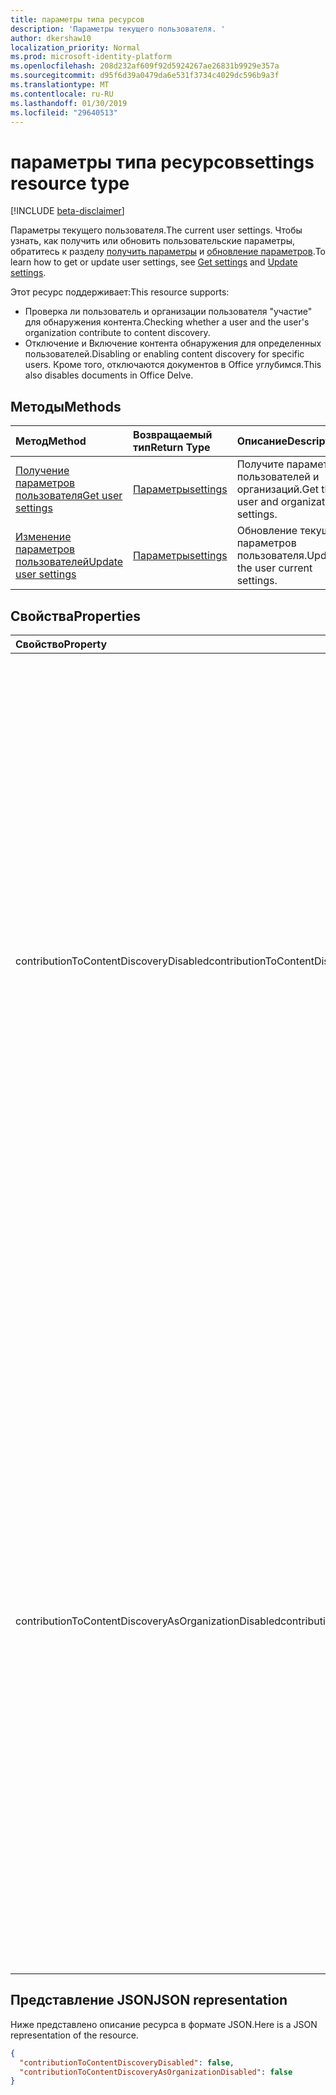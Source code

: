 ```yaml
---
title: параметры типа ресурсов
description: 'Параметры текущего пользователя. '
author: dkershaw10
localization_priority: Normal
ms.prod: microsoft-identity-platform
ms.openlocfilehash: 208d232af609f92d5924267ae26831b9929e357a
ms.sourcegitcommit: d95f6d39a0479da6e531f3734c4029dc596b9a3f
ms.translationtype: MT
ms.contentlocale: ru-RU
ms.lasthandoff: 01/30/2019
ms.locfileid: "29640513"
---
```

# <a name="settings-resource-type"></a><span data-ttu-id="1006c-103">параметры типа ресурсов</span><span class="sxs-lookup"><span data-stu-id="1006c-103">settings resource type</span></span>

[!INCLUDE [beta-disclaimer](../../includes/beta-disclaimer.md)]

<span data-ttu-id="1006c-104">Параметры текущего пользователя.</span><span class="sxs-lookup"><span data-stu-id="1006c-104">The current user settings.</span></span> <span data-ttu-id="1006c-105">Чтобы узнать, как получить или обновить пользовательские параметры, обратитесь к разделу [получить параметры](../api/user-get-settings.md) и [обновление параметров](../api/user-update-settings.md).</span><span class="sxs-lookup"><span data-stu-id="1006c-105">To learn how to get or update user settings, see [Get settings](../api/user-get-settings.md) and [Update settings](../api/user-update-settings.md).</span></span>

<span data-ttu-id="1006c-106">Этот ресурс поддерживает:</span><span class="sxs-lookup"><span data-stu-id="1006c-106">This resource supports:</span></span>

- <span data-ttu-id="1006c-107">Проверка ли пользователь и организации пользователя "участие" для обнаружения контента.</span><span class="sxs-lookup"><span data-stu-id="1006c-107">Checking whether a user and the user's organization contribute to content discovery.</span></span>
- <span data-ttu-id="1006c-108">Отключение и Включение контента обнаружения для определенных пользователей.</span><span class="sxs-lookup"><span data-stu-id="1006c-108">Disabling or enabling content discovery for specific users.</span></span> <span data-ttu-id="1006c-109">Кроме того, отключаются документов в Office углубимся.</span><span class="sxs-lookup"><span data-stu-id="1006c-109">This also disables documents in Office Delve.</span></span>

## <a name="methods"></a><span data-ttu-id="1006c-110">Методы</span><span class="sxs-lookup"><span data-stu-id="1006c-110">Methods</span></span>
| <span data-ttu-id="1006c-111">Метод</span><span class="sxs-lookup"><span data-stu-id="1006c-111">Method</span></span>       | <span data-ttu-id="1006c-112">Возвращаемый тип</span><span class="sxs-lookup"><span data-stu-id="1006c-112">Return Type</span></span>  |<span data-ttu-id="1006c-113">Описание</span><span class="sxs-lookup"><span data-stu-id="1006c-113">Description</span></span>|
|:---------------|:--------|:----------|
|[<span data-ttu-id="1006c-114">Получение параметров пользователя</span><span class="sxs-lookup"><span data-stu-id="1006c-114">Get user settings</span></span>](../api/user-get-settings.md) |[<span data-ttu-id="1006c-115">Параметры</span><span class="sxs-lookup"><span data-stu-id="1006c-115">settings</span></span>](../resources/user-settings.md)| <span data-ttu-id="1006c-116">Получите параметры пользователей и организаций.</span><span class="sxs-lookup"><span data-stu-id="1006c-116">Get the user and organization settings.</span></span> |
|[<span data-ttu-id="1006c-117">Изменение параметров пользователей</span><span class="sxs-lookup"><span data-stu-id="1006c-117">Update user settings</span></span>](../api/user-update-settings.md) |[<span data-ttu-id="1006c-118">Параметры</span><span class="sxs-lookup"><span data-stu-id="1006c-118">settings</span></span>](../resources/user-settings.md)| <span data-ttu-id="1006c-119">Обновление текущих параметров пользователя.</span><span class="sxs-lookup"><span data-stu-id="1006c-119">Update the user current settings.</span></span> |

## <a name="properties"></a><span data-ttu-id="1006c-120">Свойства</span><span class="sxs-lookup"><span data-stu-id="1006c-120">Properties</span></span>

| <span data-ttu-id="1006c-121">Свойство</span><span class="sxs-lookup"><span data-stu-id="1006c-121">Property</span></span>     | <span data-ttu-id="1006c-122">Тип</span><span class="sxs-lookup"><span data-stu-id="1006c-122">Type</span></span>   |<span data-ttu-id="1006c-123">Описание</span><span class="sxs-lookup"><span data-stu-id="1006c-123">Description</span></span>|
|:---------------|:--------|:----------|
|<span data-ttu-id="1006c-124">contributionToContentDiscoveryDisabled</span><span class="sxs-lookup"><span data-stu-id="1006c-124">contributionToContentDiscoveryDisabled</span></span>|<span data-ttu-id="1006c-125">Boolean</span><span class="sxs-lookup"><span data-stu-id="1006c-125">Boolean</span></span>|<span data-ttu-id="1006c-126">Если задано значение true, делегированный доступ для пользователя отключена [прибора](insights-trending.md) API.</span><span class="sxs-lookup"><span data-stu-id="1006c-126">When set to true, the delegate access to the user's [trending](insights-trending.md) API is disabled.</span></span> <span data-ttu-id="1006c-127">Если параметр имеет значение true, документов в углубимся Office пользователя отключены.</span><span class="sxs-lookup"><span data-stu-id="1006c-127">When set to true, documents in the user's Office Delve are disabled.</span></span> <span data-ttu-id="1006c-128">Если задано значение true, релевантность содержимое, отображаемое в Office 365, например в предлагаемые сайты в Домашняя страница SharePoint и влияет на представление обнаружения в OneDrive для бизнеса.</span><span class="sxs-lookup"><span data-stu-id="1006c-128">When set to true, the relevancy of the content displayed in Office 365, for example in Suggested sites in SharePoint Home and the Discover view in OneDrive for Business is affected.</span></span> <span data-ttu-id="1006c-129">Пользователи могут управлять этим параметром [Углубимся Office](https://support.office.com/en-us/article/are-my-documents-safe-in-office-delve-f5f409a2-37ed-4452-8f61-681e5e1836f3?ui=en-US&rs=en-US&ad=US#bkmk_optout).</span><span class="sxs-lookup"><span data-stu-id="1006c-129">Users can control this setting in [Office Delve](https://support.office.com/en-us/article/are-my-documents-safe-in-office-delve-f5f409a2-37ed-4452-8f61-681e5e1836f3?ui=en-US&rs=en-US&ad=US#bkmk_optout).</span></span> |
|<span data-ttu-id="1006c-130">contributionToContentDiscoveryAsOrganizationDisabled</span><span class="sxs-lookup"><span data-stu-id="1006c-130">contributionToContentDiscoveryAsOrganizationDisabled</span></span>|<span data-ttu-id="1006c-131">Boolean</span><span class="sxs-lookup"><span data-stu-id="1006c-131">Boolean</span></span>|<span data-ttu-id="1006c-132">Отражает [уровень организации](https://support.office.com/en-us/article/office-delve-for-office-365-admins-54f87a42-15a4-44b4-9df0-d36287d9531b#bkmk_delveonoff) управление делегированный доступ, [прибора](insights-trending.md) API.</span><span class="sxs-lookup"><span data-stu-id="1006c-132">Reflects the [organization level setting](https://support.office.com/en-us/article/office-delve-for-office-365-admins-54f87a42-15a4-44b4-9df0-d36287d9531b#bkmk_delveonoff) controlling delegate access to the [trending](insights-trending.md) API.</span></span> <span data-ttu-id="1006c-133">Если значение равно true, организации не имеет доступа к углубимся Office.</span><span class="sxs-lookup"><span data-stu-id="1006c-133">When set to true, the organization doesn't have access to Office Delve.</span></span> <span data-ttu-id="1006c-134">Релевантность содержимое, отображаемое в Office 365, например в предлагаемые сайты в Домашняя страница SharePoint и представления обнаружения в OneDrive для бизнеса контролируется для всей организации.</span><span class="sxs-lookup"><span data-stu-id="1006c-134">The relevancy of the content displayed in Office 365, for example in Suggested sites in SharePoint Home and the Discover view in OneDrive for Business is affected for the whole organization.</span></span> <span data-ttu-id="1006c-135">Этот параметр доступен только для чтения и может быть изменено только администраторами в [центре администрирования SharePoint](https://support.office.com/article/about-the-office-365-admin-center-758befc4-0888-4009-9f14-0d147402fd23?ui=en-US&rs=en-US&ad=US).</span><span class="sxs-lookup"><span data-stu-id="1006c-135">This setting is read-only and can only be changed by administrators in the [SharePoint admin center](https://support.office.com/article/about-the-office-365-admin-center-758befc4-0888-4009-9f14-0d147402fd23?ui=en-US&rs=en-US&ad=US).</span></span>|

## <a name="json-representation"></a><span data-ttu-id="1006c-136">Представление JSON</span><span class="sxs-lookup"><span data-stu-id="1006c-136">JSON representation</span></span>

<span data-ttu-id="1006c-137">Ниже представлено описание ресурса в формате JSON.</span><span class="sxs-lookup"><span data-stu-id="1006c-137">Here is a JSON representation of the resource.</span></span>

```json
{
  "contributionToContentDiscoveryDisabled": false,
  "contributionToContentDiscoveryAsOrganizationDisabled": false
}

```
<!--
{
  "type": "#page.annotation",
  "suppressions": [
    "Error: /api-reference/beta/resources/user-settings.md:\r\n      Exception processing links.\r\n    System.ArgumentException: Link Definition was null. Link text: !INCLUDE [beta-disclaimer](../../includes/beta-disclaimer.md)\r\n      at ApiDoctor.Validation.DocFile.get_LinkDestinations()\r\n      at ApiDoctor.Validation.DocSet.ValidateLinks(Boolean includeWarnings, String[] relativePathForFiles, IssueLogger issues, Boolean requireFilenameCaseMatch, Boolean printOrphanedFiles)"
  ]
}
-->
